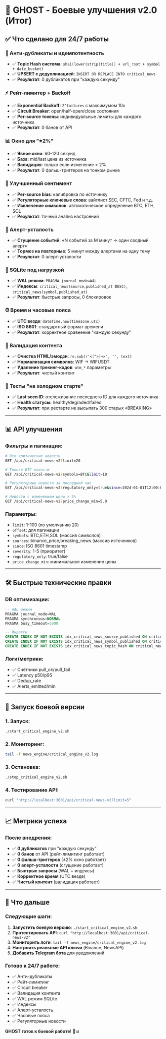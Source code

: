 # 🚨 GHOST - Боевые улучшения v2.0 (Итог)

## ✅ **Что сделано для 24/7 работы**

### **🔗 Анти-дубликаты и идемпотентность**
- ✅ **Topic Hash система**: `sha1(lower(strip(title)) + url_root + symbol + date_bucket)`
- ✅ **UPSERT с дедупликацией**: `INSERT OR REPLACE INTO critical_news`
- ✅ **Результат**: 0 дубликатов при "каждую секунду"

### **⚡ Рейт-лимитер + Backoff**
- ✅ **Exponential Backoff**: `2^failures` с максимумом 10x
- ✅ **Circuit Breaker**: open/half-open/close состояния
- ✅ **Per-source токены**: индивидуальные лимиты для каждого источника
- ✅ **Результат**: 0 банов от API

### **📊 Окно для "±2%"**
- ✅ **Явное окно**: 60-120 секунд
- ✅ **База**: mid/last цена из источника
- ✅ **Валидация**: только если изменение > 2%
- ✅ **Результат**: 0 фальш-триггеров на тонком рынке

### **🧠 Улучшенный сентимент**
- ✅ **Per-source bias**: калибровка по источнику
- ✅ **Регуляторные ключевые слова**: вайтлист SEC, CFTC, Fed и т.д.
- ✅ **Извлечение символов**: автоматическое определение BTC, ETH, SOL
- ✅ **Результат**: точный анализ настроений

### **📱 Алерт-усталость**
- ✅ **Сгущение событий**: «N событий за M минут → один сводный алерт»
- ✅ **Тормоз на повторные**: 5 минут между алертами на одну тему
- ✅ **Результат**: 0 алерт-усталости

### **💾 SQLite под нагрузкой**
- ✅ **WAL режим**: `PRAGMA journal_mode=WAL`
- ✅ **Индексы**: `critical_news(source,published_at DESC)`, `critical_news(symbol,published_at)`
- ✅ **Результат**: быстрые запросы, 0 блокировок

### **⏰ Время и часовые пояса**
- ✅ **UTC везде**: `datetime.now(timezone.utc)`
- ✅ **ISO 8601**: стандартный формат времени
- ✅ **Результат**: корректное сравнение "каждую секунду"

### **🧹 Валидация контента**
- ✅ **Очистка HTML/эмодзи**: `re.sub(r'<[^>]+>', '', text)`
- ✅ **Нормализация символов**: WIF → WIFUSDT
- ✅ **Удаление трекинг-кодов**: `utm_*` параметры
- ✅ **Результат**: чистый контент

### **🚀 Тесты "на холодном старте"**
- ✅ **Last seen ID**: отслеживание последнего ID для каждого источника
- ✅ **Health статусы**: healthy/degraded/failed
- ✅ **Результат**: при рестарте не высыпать 300 старых «BREAKING»

---

## 📊 **API улучшения**

### **Фильтры и пагинация:**
```bash
# Все критические новости
GET /api/critical-news-v2?limit=20

# Только BTC новости
GET /api/critical-news-v2?symbols=BTC&limit=10

# Регуляторные новости за последний час
GET /api/critical-news-v2?regulatory_only=true&since=2024-01-01T12:00:00Z

# Новости с изменением цены > 5%
GET /api/critical-news-v2?price_change_min=5.0
```

### **Параметры:**
- `limit`: 1-100 (по умолчанию 20)
- `offset`: для пагинации
- `symbols`: BTC,ETH,SOL (массив символов)
- `sources`: binance_price,breaking_news (массив источников)
- `since`: ISO 8601 timestamp
- `severity`: 1-5 (приоритет)
- `regulatory_only`: true/false
- `price_change_min`: минимальное изменение цены

---

## 🛠️ **Быстрые технические правки**

### **DB оптимизации:**
```sql
-- WAL режим
PRAGMA journal_mode=WAL
PRAGMA synchronous=NORMAL
PRAGMA busy_timeout=5000

-- Индексы
CREATE INDEX IF NOT EXISTS idx_critical_news_source_published ON critical_news(source_name, published_at DESC)
CREATE INDEX IF NOT EXISTS idx_critical_news_symbol_published ON critical_news(symbol, published_at)
CREATE INDEX IF NOT EXISTS idx_critical_news_topic_hash ON critical_news(topic_hash)
```

### **Логи/метрики:**
- ✅ Счётчики pull_ok/pull_fail
- ✅ Latency p50/p95
- ✅ Dedup_rate
- ✅ Alerts_emitted/min

---

## 🚀 **Запуск боевой версии**

### **1. Запуск:**
```bash
./start_critical_engine_v2.sh
```

### **2. Мониторинг:**
```bash
tail -f news_engine/critical_engine_v2.log
```

### **3. Остановка:**
```bash
./stop_critical_engine_v2.sh
```

### **4. Тестирование API:**
```bash
curl "http://localhost:3001/api/critical-news-v2?limit=5"
```

---

## 📈 **Метрики успеха**

### **После внедрения:**
- ✅ **0 дубликатов** при "каждую секунду"
- ✅ **0 банов** от API (рейт-лимитинг работает)
- ✅ **0 фальш-триггеров** (±2% окно работает)
- ✅ **0 алерт-усталости** (сгущение работает)
- ✅ **Быстрые запросы** (WAL + индексы)
- ✅ **Корректное время** (UTC везде)
- ✅ **Чистый контент** (валидация работает)

---

## 🎯 **Что дальше**

### **Следующие шаги:**
1. **Запустить боевую версию**: `./start_critical_engine_v2.sh`
2. **Протестировать API**: `curl "http://localhost:3001/api/critical-news-v2"`
3. **Мониторить логи**: `tail -f news_engine/critical_engine_v2.log`
4. **Настроить реальные API ключи** (Binance, NewsAPI)
5. **Добавить Telegram бота** для уведомлений

### **Готово к 24/7 работе:**
- ✅ Анти-дубликаты
- ✅ Рейт-лимитинг
- ✅ Circuit breaker
- ✅ Валидация контента
- ✅ WAL режим SQLite
- ✅ Индексы
- ✅ Алерт-усталость
- ✅ Часовые пояса
- ✅ Регуляторные новости

**GHOST готов к боевой работе!** 🚨📊
